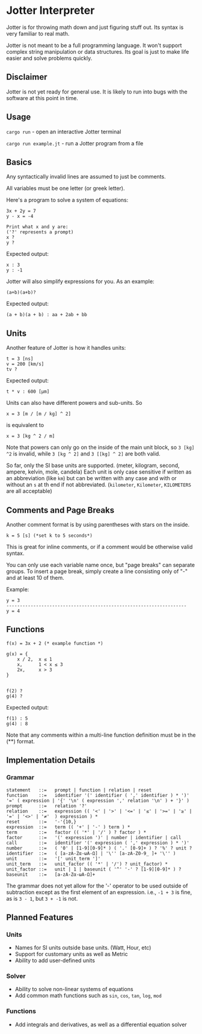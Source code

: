 # Jotter Interpreter

Jotter is for throwing math down and just figuring stuff out.
Its syntax is very familiar to real math.

Jotter is not meant to be a full programming language. It won't support complex string manipulation or data structures. Its goal is just to make life easier and solve problems quickly.

## Disclaimer

Jotter is not yet ready for general use. It is likely to run into bugs with the software at this point in time.

## Usage

`cargo run` - open an interactive Jotter terminal

`cargo run example.jt` - run a Jotter program from a file

## Basics

Any syntactically invalid lines are assumed to just be comments.

All variables must be one letter (or greek letter).

Here's a program to solve a system of equations:

```
3x + 2y = 7
y - x = -4

Print what x and y are:
('?' represents a prompt)
x ?
y ?
```

Expected output:
```
x : 3
y : -1
```

Jotter will also simplify expressions for you. As an example:

```
(a+b)(a+b)?
```

Expected output:
```
(a + b)(a + b) : aa + 2ab + bb
```

## Units

Another feature of Jotter is how it handles units:
```
t = 3 [ns]
v = 200 [km/s]
tv ?
```

Expected output:
```
t * v : 600 [μm]
```

Units can also have different powers and sub-units. So
```
x = 3 [m / [m / kg] ^ 2]
```

is equivalent to
```
x = 3 [kg ^ 2 / m]
```

Note that powers can only go on the inside of the main unit block, so `3 [kg] ^2`
is invalid, while `3 [kg ^ 2]` and `3 [[kg] ^ 2]` are both valid.

So far, only the SI base units are supported. (meter, kilogram, second, ampere, kelvin, mole, candela)
Each unit is only case sensitive if written as an abbreviation (like `km`) but can be written with any case
and with or without an `s` at th end if not abbreviated. (`kilometer`, `Kilometer`, `KILOMETERS` are all acceptable)

## Comments and Page Breaks

Another comment format is by using parentheses with stars on the inside.
```
k = 5 [s] (*set k to 5 seconds*)
```

This is great for inline comments, or if a comment would be otherwise valid syntax.

You can only use each variable name once, but "page breaks" can separate groups. 
To insert a page break, simply create a line consisting only of "-" and at least 10 of them.

Example:
```
y = 3
-------------------------------------------------------------------
y = 4
```

## Functions

```
f(x) = 3x + 2 (* example function *)

g(x) = {
    x / 2,  x ≤ 1
    x,      1 < x ≤ 3
    2x,     x > 3
}


f(2) ?
g(4) ? 
```

Expected output:
```
f(1) : 5
g(4) : 8
```

Note that any comments within a multi-line function definition must be in the (**) format.

## Implementation Details

### Grammar

```
statement   ::=   prompt | function | relation | reset
function    ::=   identifier '(' identifier ( ',' identifier ) * ')' '=' ( expression | '{' '\n' ( expression ',' relation '\n' ) + '}' )
prompt      ::=   relation '?'
relation    ::=   expression (( '<' | '>' | '<=' | '≤' | '>=' | '≥' | '=' | '<>' | '≠'  ) expression ) *
reset       ::=   '-'{10,}
expression  ::=   term (( '+' | '-' ) term ) *
term        ::=   factor (( '*' | '/' ) ? factor ) *
factor      ::=   '(' expression ')' | number | identifier | call
call        ::=   identifier '(' expression ( ',' expression ) * ')'
number      ::=   ( '0' | [1-9][0-9]* ) ( '.' [0-9]+ ) ? '%' ? unit ?
identifier  ::=   ( [a-zA-Zα-ωΑ-Ω] | '\'' [a-zA-Z0-9_ ]+ '\'' )
unit        ::=   '[' unit_term ']'
unit_term   ::=   unit_factor (( '*' | '/') ? unit_factor) *
unit_factor ::=   unit | 1 | baseunit ( '^' '-' ? [1-9][0-9]* ) ?
baseunit    ::=   [a-zA-Zα-ωΑ-Ω]+
```

The grammar does not yet allow for the '-' operator to be used outside of subtraction except as the first element of an expression. i.e., `-1 + 3` is fine, as is `3 - 1`, but `3 + -1` is not.

## Planned Features

### Units

- Names for SI units outside base units. (Watt, Hour, etc)
- Support for customary units as well as Metric
- Ability to add user-defined units

### Solver

- Ability to solve non-linear systems of equations
- Add common math functions such as `sin`, `cos`, `tan`, `log`, `mod`

### Functions

- Add integrals and derivatives, as well as a differential equation solver

